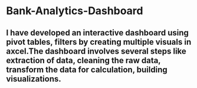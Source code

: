 # Bank-Analytics-Dashboard
## I have developed an interactive dashboard using pivot tables, filters by creating multiple visuals in axcel.The dashboard involves several steps like extraction of data, cleaning the raw data, transform the data for calculation, building visualizations. 
